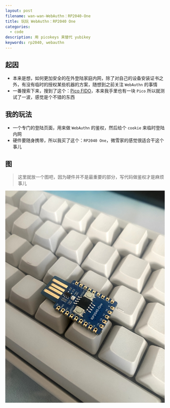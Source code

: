 ```yaml
---
layout: post
filename: wan-wan-WebAuthn：RP2040-One
title: 玩玩 WebAuthn：RP2040 One
categories:
  - code
description: 用 picokeys 来替代 yubikey
keywords: rp2040, webauthn
---
```

## 起因

* 本来是想，如何更加安全的在外登陆家庭内网，除了对自己的设备安装证书之外，有没有临时的授权某些机器的方案，随想到之前关注 `WebAuthn` 的事情
* 一番搜索下来，搜到了这个：[Pico FIDO](https://www.picokeys.com/pico-fido/)，本来我手里也有一块 `Pico` 所以就测试了一波，感觉是个不错的东西

## 我的玩法

* 一个专门的登陆页面，用来做 `WebAuthn` 的鉴权，然后给个 `cookie` 来临时登陆内网
* 硬件要随身携带，所以我买了这个：`RP2040 One`，微雪家的感觉很适合干这个事儿

## 图

> 这里就放一个图吧，因为硬件并不是最重要的部分，写代码做鉴权才是麻烦事儿

![](/uploads/20230719-160625.jpeg)